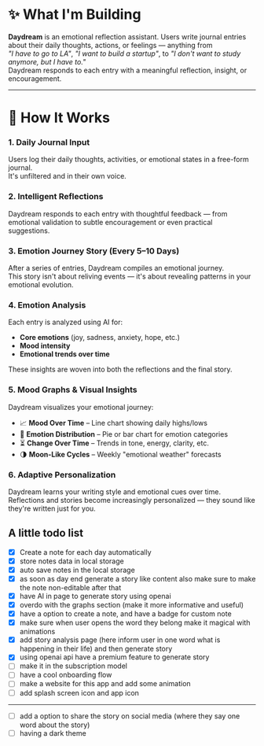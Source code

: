 # ✨ What I'm Building

**Daydream** is an emotional reflection assistant. Users write journal entries about their daily thoughts, actions, or feelings — anything from  
_"I have to go to LA"_, _"I want to build a startup"_, to _"I don't want to study anymore, but I have to."_  
Daydream responds to each entry with a meaningful reflection, insight, or encouragement.

---

# 📝 How It Works

### 1. Daily Journal Input

Users log their daily thoughts, activities, or emotional states in a free-form journal.  
It's unfiltered and in their own voice.

### 2. Intelligent Reflections

Daydream responds to each entry with thoughtful feedback — from emotional validation to subtle encouragement or even practical suggestions.

### 3. Emotion Journey Story (Every 5–10 Days)

After a series of entries, Daydream compiles an emotional journey.  
This story isn't about reliving events — it's about revealing patterns in your emotional evolution.

### 4. Emotion Analysis

Each entry is analyzed using AI for:

- **Core emotions** (joy, sadness, anxiety, hope, etc.)
- **Mood intensity**
- **Emotional trends over time**

These insights are woven into both the reflections and the final story.

### 5. Mood Graphs & Visual Insights

Daydream visualizes your emotional journey:

- 📈 **Mood Over Time** – Line chart showing daily highs/lows
- 🎨 **Emotion Distribution** – Pie or bar chart for emotion categories
- ⏳ **Change Over Time** – Trends in tone, energy, clarity, etc.
- 🌗 **Moon-Like Cycles** – Weekly "emotional weather" forecasts

### 6. Adaptive Personalization

Daydream learns your writing style and emotional cues over time.  
Reflections and stories become increasingly personalized — they sound like they're written just for you.

## A little todo list

- [x] Create a note for each day automatically
- [x] store notes data in local storage
- [x] auto save notes in the local storage
- [x] as soon as day end generate a story like content also make sure to make the note non-editable after that
- [x] have AI in page to generate story using openai
- [x] overdo with the graphs section (make it more informative and useful)
- [x] have a option to create a note, and have a badge for custom note
- [x] make sure when user opens the word they belong make it magical with animations
- [x] add story analysis page (here inform user in one word what is happening in their life) and then generate story
- [x] using openai api have a premium feature to generate story
- [ ] make it in the subscription model
- [ ] have a cool onboarding flow
- [ ] make a website for this app and add some animation
- [ ] add splash screen icon and app icon

---

- [ ] add a option to share the story on social media (where they say one word about the story)
- [ ] having a dark theme
